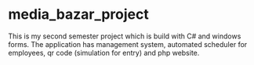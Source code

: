 # media_bazar_project
This is my second semester project which is build with C# and windows forms. The application has management system, 
automated scheduler for employees, qr code (simulation for entry) and php website.

